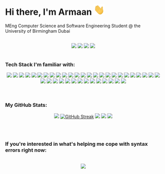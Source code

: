 # Hi there, I'm Armaan <img width="35px" height="35" src="https://github.com/SatYu26/SatYu26/raw/master/Assets/Hi.gif" />

MEng Computer Science and Software Engineering Student @ the University of Birmingham Dubai

<br>
<div align="center">
  <a href="https://www.linkedin.com/in/armaan-jhanji-4318b727a/" target="_blank"><img src="https://img.shields.io/badge/LinkedIn-0077B5?style=flat"/></a>
  <a href="https://github.com/InfinityDude007" target="_blank"><img src="https://img.shields.io/badge/Github-100000?style=flat&logo=github&logoColor=white"/></a>
  <a href="mailto:armaanj32@gmail.com" target="_blank"><img src="https://img.shields.io/badge/armaanj32@gmail.com-EA4335?style=flat&logo=gmail&logoColor=white"/></a>
  <a href="https://stackoverflow.com/users/16942623" target="_blank"><img src="https://img.shields.io/badge/-Stackoverflow-FE7A16?logo=stack-overflow&logoColor=white"/></a>
</div>
<br>

### Tech Stack I'm familiar with:
<div align="center">
  <a target="_blank"><img src="https://img.shields.io/badge/Python-3670A0?style=flat&logo=python&logoColor=white"/></a>
  <a target="_blank"><img src="https://img.shields.io/badge/Java-%23ED8B00.svg?style=flat&logo=openjdk&logoColor=white"/></a>
  <a target="_blank"><img src="https://img.shields.io/badge/Node.js-5FA04E?style=flat&logo=node.js&logoColor=white"/></a>
  <a target="_blank"><img src="https://img.shields.io/badge/JavaScript-%23323330.svg?style=flat&logo=javascript&logoColor=white"/></a>
  <a target="_blank"><img src="https://img.shields.io/badge/CSS3-%231572B6.svg?style=flat&logo=css3&logoColor=white"/></a>
  <a target="_blank"><img src="https://img.shields.io/badge/HTML5-%23E34F26.svg?style=flat&logo=html5&logoColor=white"/></a>
  <a target="_blank"><img src="https://img.shields.io/badge/Haskell-5e5086?style=flat&logo=haskell&logoColor=white"/></a>
  <a target="_blank"><img src="https://img.shields.io/badge/FastAPI-005571?style=flat&logo=fastapi&logoColor=white"/></a>
  <a target="_blank"><img src="https://img.shields.io/badge/Express-000000?style=flat&logo=express&logoColor=white"/></a>
  <a target="_blank"><img src="https://img.shields.io/badge/React-%2320232a.svg?style=flat&logo=react&logoColor=white"/></a>
  <a target="_blank"><img src="https://img.shields.io/badge/Nginx-%23009639.svg?style=flat&logo=nginx&logoColor=white"/></a>
  <a target="_blank"><img src="https://img.shields.io/badge/JWT-black?style=flat&logo=JSON%20web%20tokens&logoColor=white"/></a>
  <a target="_blank"><img src="https://img.shields.io/badge/-Pydantic-E92063?style=flat&logo=pydantic&logoColor=white"/></a>
  <a target="_blank"><img src="https://img.shields.io/badge/Matplotlib-%23ffffff.svg?style=flat&logo=Matplotlib&logoColor=white"/></a>
  <a target="_blank"><img src="https://img.shields.io/badge/Numpy-%23013243.svg?style=flat&logo=numpy&logoColor=white"/></a>
  <a target="_blank"><img src="https://img.shields.io/badge/Pandas-%23150458.svg?style=flat&logo=pandas&logoColor=white"/></a>
  <a target="_blank"><img src="https://img.shields.io/badge/NLTK-%230072C6.svg?style=flat&logo=nltk&logoColor=white"/></a>
  <a target="_blank"><img src="https://img.shields.io/badge/PyTorch-%23EE4C2C.svg?style=flat&logo=PyTorch&logoColor=white"/></a>
  <a target="_blank"><img src="https://img.shields.io/badge/PyTest-0A9EDC.svg?style=flat&logo=pytest&logoColor=white"/></a>
  <a target="_blank"><img src="https://img.shields.io/badge/Scikit--Learn-%23F7931E.svg?style=flat&logo=scikit-learn&logoColor=white"/></a>
  <a target="_blank"><img src="https://img.shields.io/badge/SciPy-%230C55A5.svg?style=flat&logo=scipy&logoColor=white"/></a>
  <a target="_blank"><img src="https://img.shields.io/badge/-GraphQL-E10098?style=flat&logo=graphql&logoColor=white"/></a>
  <a target="_blank"><img src="https://img.shields.io/badge/Docker-%230db7ed.svg?style=flat&logo=docker&logoColor=white"/></a>
  <a target="_blank"><img src="https://img.shields.io/badge/-Postman-FF6C37?style=flat&logo=postman&logoColor=white"/></a>
  <a target="_blank"><img src="https://img.shields.io/badge/IntelliJ-%231572B6?style=flat&logo=intellijidea&logoColor=white"/></a>
  <a target="_blank"><img src="https://img.shields.io/badge/PyCharm-%23323330?style=flat&logo=pycharm&logoColor=white"/></a>
  <a target="_blank"><img src="https://img.shields.io/badge/Jupyter-F37626?style=flat&logo=jupyter&logoColor=white"/></a>
  <a target="_blank"><img src="https://img.shields.io/badge/Azure-%230072C6.svg?style=flat&logo=microsoftazure&logoColor=white"/></a>
  <a target="_blank"><img src="https://img.shields.io/badge/AWS-%23FF9900.svg?style=flat&logo=amazonwebservices&logoColor=white"/></a>
  <a target="_blank"><img src="https://img.shields.io/badge/Google%20Cloud-%234285F4.svg?style=flat&logo=google-cloud&logoColor=white"/></a>
  <a target="_blank"><img src="https://img.shields.io/badge/GitHub-181717.svg?style=flat&logo=github&logoColor=white"/></a>
  <a target="_blank"><img src="https://img.shields.io/badge/Github%20Actions-2088FF.svg?style=flat&logo=githubactions&logoColor=white"/></a>
  <a target="_blank"><img src="https://img.shields.io/badge/Vercel-000000.svg?style=flat&logo=vercel&logoColor=white"/></a>
  <a target="_blank"><img src="https://img.shields.io/badge/Postgres-%23316192.svg?style=flat&logo=postgresql&logoColor=white"/></a>
  <a target="_blank"><img src="https://img.shields.io/badge/Supabase-3ECF8E?style=flat&logo=supabase&logoColor=white"/></a>
  <a target="_blank"><img src="https://img.shields.io/badge/Slack-4A154B?style=flat&logo=slack&logoColor=white"/></a>
  <a target="_blank"><img src="https://img.shields.io/badge/Notion-000000?style=flat&logo=notion&logoColor=white"/></a>
  <a target="_blank"><img src="https://img.shields.io/badge/Canva-%2300C4CC.svg?style=flat&logo=Canva&logoColor=white"/></a>
  <a target="_blank"><img src="https://img.shields.io/badge/Figma-%23F24E1E.svg?style=flat&logo=figma&logoColor=white"/></a>
</div>
<br><br>

### My GitHub Stats:
<p align="center">
  <a href="https://github.com/InfinityDude007"><img height="154px" src="https://github-readme-stats-omega-tawny-65.vercel.app/api?username=InfinityDude007&show_icons=true&hide_title=true&theme=shadow_blue&hide_border=true&include_all_commits=true&count_private=true"/></a>
  <a href="https://git.io/streak-stats"><img height="154px" src="https://github-readme-streak-stats-eight-rouge.vercel.app?user=InfinityDude007&theme=shadow-blue&hide_border=true" alt="GitHub Streak" /></a>
  <a href="https://github.com/InfinityDude007"><img height=255 src="https://github-readme-activity-graph.vercel.app/graph?username=InfinityDude007&bg_color=ffffff00&hide_border=true&color=207598&line=207598&point=11394b&area=true&area_color=207598&border_radius=24.5&title_color=343537&custom_title=Contribution%20Graph&border_radius=20px"/></a> 
  <a href="https://github.com/InfinityDude007"><img height="180px" src="https://github-contributor-stats.vercel.app/api?username=InfinityDude007&limit=5&theme=shadow_blue&hide_border=true&custom_title=Repository%20Stats&combine_all_yearly_contributions=true"/></a>
  <a href="https://github.com/InfinityDude007"><img height="180px" src="https://github-readme-stats-omega-tawny-65.vercel.app/api/top-langs/?username=InfinityDude007&theme=shadow_blue&hide_border=true&include_all_commits=true&layout=donut&count_private=true&langs_count=10"/></a>
</p>
<br><br>

### If you're interested in what's helping me cope with syntax errors right now:
<div align="center">
  <br>
  <img src="https://novatorem-armaans-projects-4fb43f05.vercel.app/api/spotify"/>
</div>
